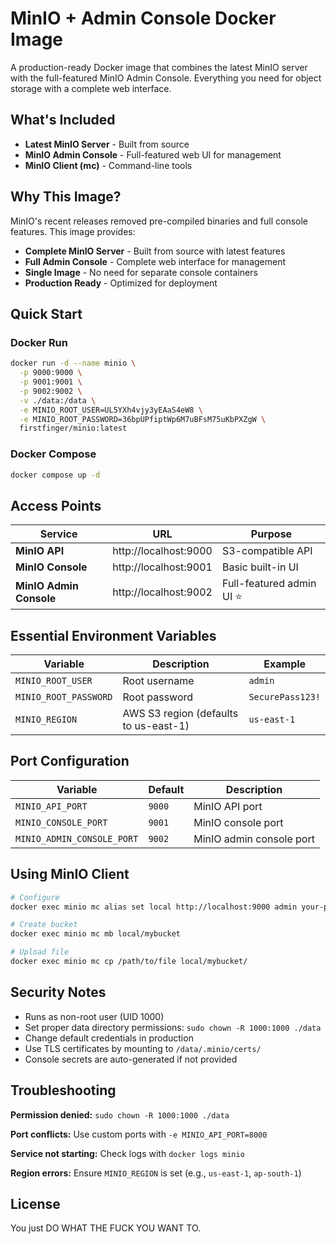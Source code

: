 # MinIO + Admin Console Docker Image

A production-ready Docker image that combines the latest MinIO server with the full-featured MinIO Admin Console. Everything you need for object storage with a complete web interface.

## What's Included

- **Latest MinIO Server** - Built from source
- **MinIO Admin Console** - Full-featured web UI for management
- **MinIO Client (mc)** - Command-line tools

## Why This Image?

MinIO's recent releases removed pre-compiled binaries and full console features. This image provides:

- **Complete MinIO Server** - Built from source with latest features
- **Full Admin Console** - Complete web interface for management
- **Single Image** - No need for separate console containers
- **Production Ready** - Optimized for deployment

## Quick Start

### Docker Run
```bash
docker run -d --name minio \
  -p 9000:9000 \
  -p 9001:9001 \
  -p 9002:9002 \
  -v ./data:/data \
  -e MINIO_ROOT_USER=UL5YXh4vjy3yEAaS4eW8 \
  -e MINIO_ROOT_PASSWORD=36bpUPfiptWp6M7uBFsM75uKbPXZgW \
  firstfinger/minio:latest
```

### Docker Compose
```bash
docker compose up -d
```

## Access Points

| Service | URL | Purpose |
|---------|-----|---------|
| **MinIO API** | http://localhost:9000 | S3-compatible API |
| **MinIO Console** | http://localhost:9001 | Basic built-in UI |
| **MinIO Admin Console** | http://localhost:9002 | Full-featured admin UI ⭐ |

## Essential Environment Variables

| Variable | Description | Example |
|----------|-------------|---------|
| `MINIO_ROOT_USER` | Root username | `admin` |
| `MINIO_ROOT_PASSWORD` | Root password | `SecurePass123!` |
| `MINIO_REGION` | AWS S3 region (defaults to us-east-1) | `us-east-1` |

## Port Configuration

| Variable | Default | Description |
|----------|---------|-------------|
| `MINIO_API_PORT` | `9000` | MinIO API port |
| `MINIO_CONSOLE_PORT` | `9001` | MinIO console port |
| `MINIO_ADMIN_CONSOLE_PORT` | `9002` | MinIO admin console port |

## Using MinIO Client

```bash
# Configure
docker exec minio mc alias set local http://localhost:9000 admin your-password

# Create bucket
docker exec minio mc mb local/mybucket

# Upload file
docker exec minio mc cp /path/to/file local/mybucket/
```

## Security Notes

- Runs as non-root user (UID 1000)
- Set proper data directory permissions: `sudo chown -R 1000:1000 ./data`
- Change default credentials in production
- Use TLS certificates by mounting to `/data/.minio/certs/`
- Console secrets are auto-generated if not provided

## Troubleshooting

**Permission denied:** `sudo chown -R 1000:1000 ./data`

**Port conflicts:** Use custom ports with `-e MINIO_API_PORT=8000`

**Service not starting:** Check logs with `docker logs minio`

**Region errors:** Ensure `MINIO_REGION` is set (e.g., `us-east-1`, `ap-south-1`)

## License
You just DO WHAT THE FUCK YOU WANT TO. 
